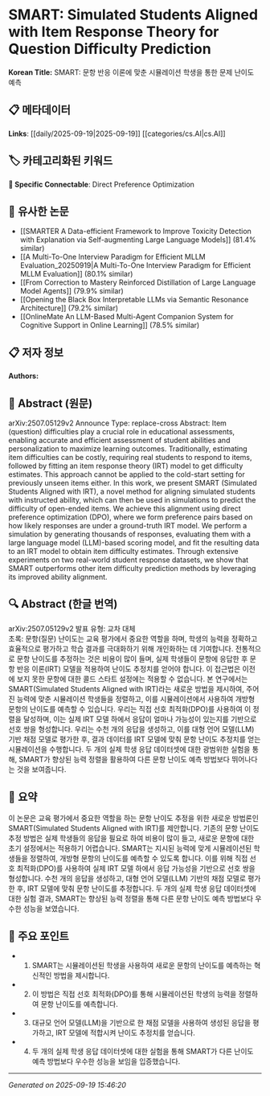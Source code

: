 
# SMART: Simulated Students Aligned with Item Response Theory for Question Difficulty Prediction

**Korean Title:** SMART: 문항 반응 이론에 맞춘 시뮬레이션 학생을 통한 문제 난이도 예측

## 📋 메타데이터

**Links**: [[daily/2025-09-19|2025-09-19]] [[categories/cs.AI|cs.AI]]

## 🏷️ 카테고리화된 키워드
**🔗 Specific Connectable**: Direct Preference Optimization

## 🔗 유사한 논문
- [[SMARTER A Data-efficient Framework to Improve Toxicity Detection with Explanation via Self-augmenting Large Language Models]] (81.4% similar)
- [[A Multi-To-One Interview Paradigm for Efficient MLLM Evaluation_20250919|A Multi-To-One Interview Paradigm for Efficient MLLM Evaluation]] (80.1% similar)
- [[From Correction to Mastery Reinforced Distillation of Large Language Model Agents]] (79.9% similar)
- [[Opening the Black Box Interpretable LLMs via Semantic Resonance Architecture]] (79.2% similar)
- [[OnlineMate An LLM-Based Multi-Agent Companion System for Cognitive Support in Online Learning]] (78.5% similar)

## 📋 저자 정보

**Authors:** 

## 📄 Abstract (원문)

arXiv:2507.05129v2 Announce Type: replace-cross 
Abstract: Item (question) difficulties play a crucial role in educational assessments, enabling accurate and efficient assessment of student abilities and personalization to maximize learning outcomes. Traditionally, estimating item difficulties can be costly, requiring real students to respond to items, followed by fitting an item response theory (IRT) model to get difficulty estimates. This approach cannot be applied to the cold-start setting for previously unseen items either. In this work, we present SMART (Simulated Students Aligned with IRT), a novel method for aligning simulated students with instructed ability, which can then be used in simulations to predict the difficulty of open-ended items. We achieve this alignment using direct preference optimization (DPO), where we form preference pairs based on how likely responses are under a ground-truth IRT model. We perform a simulation by generating thousands of responses, evaluating them with a large language model (LLM)-based scoring model, and fit the resulting data to an IRT model to obtain item difficulty estimates. Through extensive experiments on two real-world student response datasets, we show that SMART outperforms other item difficulty prediction methods by leveraging its improved ability alignment.

## 🔍 Abstract (한글 번역)

arXiv:2507.05129v2 발표 유형: 교차 대체  
초록: 문항(질문) 난이도는 교육 평가에서 중요한 역할을 하며, 학생의 능력을 정확하고 효율적으로 평가하고 학습 결과를 극대화하기 위해 개인화하는 데 기여합니다. 전통적으로 문항 난이도를 추정하는 것은 비용이 많이 들며, 실제 학생들이 문항에 응답한 후 문항 반응 이론(IRT) 모델을 적용하여 난이도 추정치를 얻어야 합니다. 이 접근법은 이전에 보지 못한 문항에 대한 콜드 스타트 설정에는 적용할 수 없습니다. 본 연구에서는 SMART(Simulated Students Aligned with IRT)라는 새로운 방법을 제시하여, 주어진 능력에 맞춘 시뮬레이션 학생들을 정렬하고, 이를 시뮬레이션에서 사용하여 개방형 문항의 난이도를 예측할 수 있습니다. 우리는 직접 선호 최적화(DPO)를 사용하여 이 정렬을 달성하며, 이는 실제 IRT 모델 하에서 응답이 얼마나 가능성이 있는지를 기반으로 선호 쌍을 형성합니다. 우리는 수천 개의 응답을 생성하고, 이를 대형 언어 모델(LLM) 기반 채점 모델로 평가한 후, 결과 데이터를 IRT 모델에 맞춰 문항 난이도 추정치를 얻는 시뮬레이션을 수행합니다. 두 개의 실제 학생 응답 데이터셋에 대한 광범위한 실험을 통해, SMART가 향상된 능력 정렬을 활용하여 다른 문항 난이도 예측 방법보다 뛰어나다는 것을 보여줍니다.

## 📝 요약

이 논문은 교육 평가에서 중요한 역할을 하는 문항 난이도 추정을 위한 새로운 방법론인 SMART(Simulated Students Aligned with IRT)를 제안합니다. 기존의 문항 난이도 추정 방법은 실제 학생들의 응답을 필요로 하여 비용이 많이 들고, 새로운 문항에 대한 초기 설정에서는 적용하기 어렵습니다. SMART는 지시된 능력에 맞게 시뮬레이션된 학생들을 정렬하여, 개방형 문항의 난이도를 예측할 수 있도록 합니다. 이를 위해 직접 선호 최적화(DPO)를 사용하여 실제 IRT 모델 하에서 응답 가능성을 기반으로 선호 쌍을 형성합니다. 수천 개의 응답을 생성하고, 대형 언어 모델(LLM) 기반의 채점 모델로 평가한 후, IRT 모델에 맞춰 문항 난이도를 추정합니다. 두 개의 실제 학생 응답 데이터셋에 대한 실험 결과, SMART는 향상된 능력 정렬을 통해 다른 문항 난이도 예측 방법보다 우수한 성능을 보였습니다.

## 🎯 주요 포인트

- 1. SMART는 시뮬레이션된 학생을 사용하여 새로운 문항의 난이도를 예측하는 혁신적인 방법을 제시합니다.

- 2. 이 방법은 직접 선호 최적화(DPO)를 통해 시뮬레이션된 학생의 능력을 정렬하여 문항 난이도를 예측합니다.

- 3. 대규모 언어 모델(LLM)을 기반으로 한 채점 모델을 사용하여 생성된 응답을 평가하고, IRT 모델에 적합시켜 난이도 추정치를 얻습니다.

- 4. 두 개의 실제 학생 응답 데이터셋에 대한 실험을 통해 SMART가 다른 난이도 예측 방법보다 우수한 성능을 보임을 입증했습니다.

---

*Generated on 2025-09-19 15:46:20*